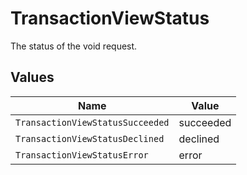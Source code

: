 # TransactionViewStatus

The status of the void request.


## Values

| Name                             | Value                            |
| -------------------------------- | -------------------------------- |
| `TransactionViewStatusSucceeded` | succeeded                        |
| `TransactionViewStatusDeclined`  | declined                         |
| `TransactionViewStatusError`     | error                            |